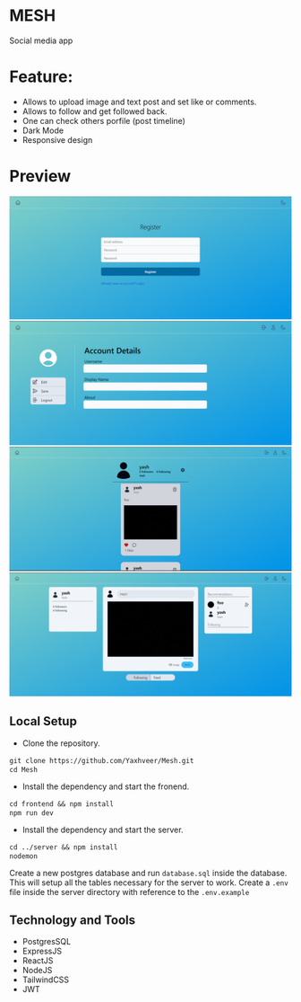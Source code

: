 # MESH
Social media app

# Feature:
- Allows to upload image and text post and set like or comments.
- Allows to follow and get followed back.
- One can check others porfile (post timeline)
- Dark Mode
- Responsive design

# Preview
![Register](./ss/1.png)
![Edit Profile](./ss/3.png)
![Profile](./ss/4.png)
![Home](./ss/5.png)

## Local Setup
- Clone the repository.
```
git clone https://github.com/Yaxhveer/Mesh.git
cd Mesh
```
- Install the dependency and start the fronend.
```
cd frontend && npm install
npm run dev
```
- Install the dependency and start the server.
```
cd ../server && npm install
nodemon
```
Create a new postgres database and run `database.sql` inside the database. This will setup all the tables necessary for the server to work.
Create a `.env` file inside the server directory with reference to the `.env.example`

## Technology and Tools
- PostgresSQL
- ExpressJS
- ReactJS
- NodeJS
- TailwindCSS
- JWT


